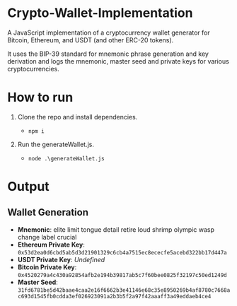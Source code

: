 # Crypto-Wallet-Implementation

A JavaScript implementation of a cryptocurrency wallet generator for Bitcoin, Ethereum, and USDT (and other ERC-20 tokens). 

It uses the BIP-39 standard for mnemonic phrase generation and key derivation and logs the mnemonic, master seed and private keys for various cryptocurrencies.


# How to run

1) Clone the repo and install dependencies.

   - `npm i`

3) Run the generateWallet.js.

   - `node .\generateWallet.js`


# Output

## Wallet Generation

- **Mnemonic**: elite limit tongue detail retire loud shrimp olympic wasp change label crucial
- **Ethereum Private Key**: `0x53d2ea0d6cbd5ab5d3d21901329c6cb4a7515ec8ececfe5acebd322bb17d447a`
- **USDT Private Key**: *Undefined*
- **Bitcoin Private Key**: `0x4520279a4c430a92854afb2e194b39817ab5c7f60bee0825f32197c50ed1249d`
- **Master Seed**: `31fd6781be5d42baae4caa2e16f6662b3e41146e68c35e8950269b4af8780c7668ac693d1545fb0cdda3ef026923091a2b3b5f2a97f42aaaff3a49eddaeb4ce4`

